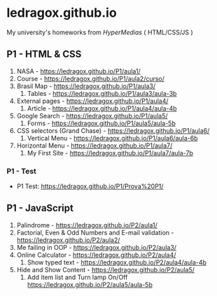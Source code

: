 # ledragox.github.io

My university's homeworks from *HyperMedias* ( HTML/CSS/JS )

## P1 - HTML & CSS
1. NASA - https://ledragox.github.io/P1/aula1/
2. Course - https://ledragox.github.io/P1/aula2/curso/
3. Brasil Map - https://ledragox.github.io/P1/aula3/
   1. Tables - https://ledragox.github.io/P1/aula3/aula-3b
4. External pages - https://ledragox.github.io/P1/aula4/
   1. Article - https://ledragox.github.io/P1/aula4/aula-4b
5. Google Search - https://ledragox.github.io/P1/aula5/
   1. Forms - https://ledragox.github.io/P1/aula5/aula-5b
6. CSS selectors (Grand Chase) - https://ledragox.github.io/P1/aula6/
   1. Vertical Menu - https://ledragox.github.io/P1/aula6/aula-6b
7. Horizontal Menu - https://ledragox.github.io/P1/aula7/
   1. My First Site - https://ledragox.github.io/P1/aula7/aula-7b

### P1 - Test
- P1 Test: https://ledragox.github.io/P1/Prova%20P1/

## P1 - JavaScript

1. Palindrome - https://ledragox.github.io/P2/aula1/
2. Factorial, Even & Odd Numbers and E-mail validation - https://ledragox.github.io/P2/aula2/
3. Me failing in OOP - https://ledragox.github.io/P2/aula3/
4. Online Calculator - https://ledragox.github.io/P2/aula4/
   1. Show typed text - https://ledragox.github.io/P2/aula4/aula-4b
5. Hide and Show Content - https://ledragox.github.io/P2/aula5/
   1. Add item list and Turn lamp On/Off https://ledragox.github.io/P2/aula5/aula-5b